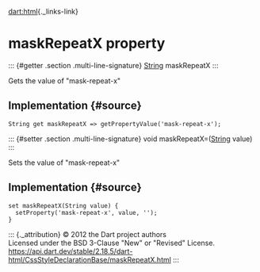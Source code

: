 [dart:html](../../dart-html/dart-html-library){._links-link}

maskRepeatX property
====================

::: {#getter .section .multi-line-signature}
[String](../../dart-core/string-class) maskRepeatX
:::

Gets the value of \"mask-repeat-x\"

Implementation {#source}
--------------

``` {.language-dart data-language="dart"}
String get maskRepeatX => getPropertyValue('mask-repeat-x');
```

::: {#setter .section .multi-line-signature}
void maskRepeatX=([String](../../dart-core/string-class) value)
:::

Sets the value of \"mask-repeat-x\"

Implementation {#source}
--------------

``` {.language-dart data-language="dart"}
set maskRepeatX(String value) {
  setProperty('mask-repeat-x', value, '');
}
```

::: {._attribution}
© 2012 the Dart project authors\
Licensed under the BSD 3-Clause \"New\" or \"Revised\" License.\
<https://api.dart.dev/stable/2.18.5/dart-html/CssStyleDeclarationBase/maskRepeatX.html>
:::
